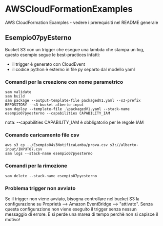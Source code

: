 # AWSCloudFormationExamples
AWS CloudFormation Examples - vedere i prerequisiti nel README generale


## Esempio07pyEsterno
Bucket S3 con un trigger che esegue una lambda che stampa un log, questo esempio segue le best-practices infatti:
- il trigger è generato con CloudEvent
- il codice python è esterno in file py separto dal modello yaml

### Comandi per la creazione con nome parametrico

```
sam validate
sam build
sam package --output-template-file packagedV1.yaml --s3-prefix REPOSITORY --s3-bucket alberto-input
sam deploy --template-file .\packagedV1.yaml --stack-name esempio07pyesterno --capabilities CAPABILITY_IAM

```
nota: --capabilities CAPABILITY_IAM è obbligatorio per le regole IAM

### Comando caricamento file csv
```
aws s3 cp ../Esempio04s3NotificaLamba/prova.csv s3://alberto-input/INPUT07.csv
sam logs --stack-name esempio07pyesterno
```
### Comandi per la rimozione
```
sam delete --stack-name esempio07pyesterno
```

### Problema trigger non avviato
Se il trigger non viene avviato, bisogna controllare nel bucket S3 la configurazione su Proprietà --> Amazon EventBridge --> "attivato". Senza questa configurazione non viene eseguito il trigger senza nessun messaggio di errore. E si perde una marea di tempo perchè non si capisce il motivo!
